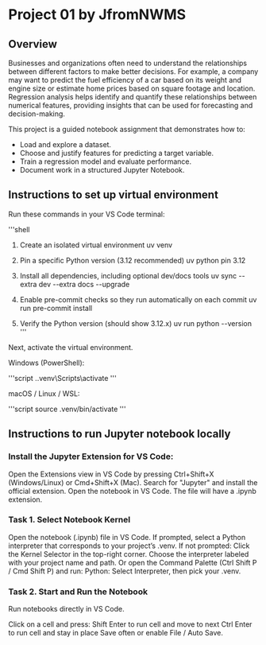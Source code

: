 # Project 01 by JfromNWMS

## Overview
Businesses and organizations often need to understand the relationships between different factors to make better decisions.
For example, a company may want to predict the fuel efficiency of a car based on its weight and engine size or estimate home prices based on square footage and location.
Regression analysis helps identify and quantify these relationships between numerical features, providing insights that can be used for forecasting and decision-making.

This project is a guided notebook assignment that demonstrates how to:
- Load and explore a dataset.
- Choose and justify features for predicting a target variable.
- Train a regression model and evaluate performance.
- Document work in a structured Jupyter Notebook.

## Instructions to set up virtual environment

Run these commands in your VS Code terminal:

'''shell
1. Create an isolated virtual environment
uv venv

2. Pin a specific Python version (3.12 recommended)
uv python pin 3.12

3. Install all dependencies, including optional dev/docs tools
uv sync --extra dev --extra docs --upgrade

4. Enable pre-commit checks so they run automatically on each commit
uv run pre-commit install

5. Verify the Python version (should show 3.12.x)
uv run python --version
'''

Next, activate the virtual environment.

Windows (PowerShell):

'''script
.\.venv\Scripts\activate
'''

macOS / Linux / WSL:

'''script
source .venv/bin/activate
'''

## Instructions to run Jupyter notebook locally

### Install the Jupyter Extension for VS Code:

Open the Extensions view in VS Code by pressing Ctrl+Shift+X (Windows/Linux) or Cmd+Shift+X (Mac).
Search for "Jupyter" and install the official extension.
Open the notebook in VS Code. The file will have a .ipynb extension.

### Task 1. Select Notebook Kernel
Open the notebook (.ipynb) file in VS Code.
If prompted, select a Python interpreter that corresponds to your project’s .venv.
If not prompted:
Click the Kernel Selector in the top-right corner.
Choose the interpreter labeled with your project name and path.
Or open the Command Palette (Ctrl Shift P / Cmd Shift P) and run: Python: Select Interpreter, then pick your .venv.

### Task 2. Start and Run the Notebook
Run notebooks directly in VS Code.

Click on a cell and press:
Shift Enter to run cell and move to next
Ctrl Enter to run cell and stay in place
Save often or enable File / Auto Save.
